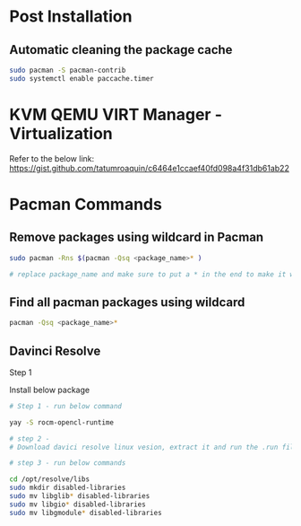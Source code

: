 # Post Installation

## **Automatic cleaning the package cache**

```bash
sudo pacman -S pacman-contrib
sudo systemctl enable paccache.timer
```

# KVM QEMU VIRT Manager - Virtualization

Refer to the below link: https://gist.github.com/tatumroaquin/c6464e1ccaef40fd098a4f31db61ab22

# Pacman Commands

## Remove packages using wildcard in Pacman

```bash
sudo pacman -Rns $(pacman -Qsq <package_name>* )

# replace package_name and make sure to put a * in the end to make it wildcard
```

## Find all pacman packages using wildcard

```bash
pacman -Qsq <package_name>*
```

## Davinci Resolve

Step 1

Install below package

```bash
# Step 1 - run below command 

yay -S rocm-opencl-runtime

# step 2 - 
# Download davici resolve linux vesion, extract it and run the .run file

# step 3 - run below commands

cd /opt/resolve/libs
sudo mkdir disabled-libraries
sudo mv libglib* disabled-libraries
sudo mv libgio* disabled-libraries
sudo mv libgmodule* disabled-libraries
```
